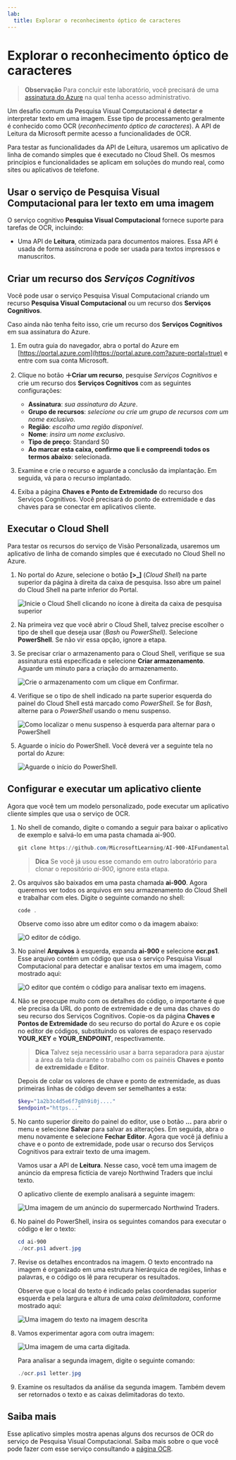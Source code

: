 ```yaml
---
lab:
  title: Explorar o reconhecimento óptico de caracteres
---
```


# Explorar o reconhecimento óptico de caracteres

> **Observação** Para concluir este laboratório, você precisará de uma [assinatura do Azure](https://azure.microsoft.com/free?azure-portal=true) na qual tenha acesso administrativo.

Um desafio comum da Pesquisa Visual Computacional é detectar e interpretar texto em uma imagem. Esse tipo de processamento geralmente é conhecido como OCR (*reconhecimento óptico de caracteres*). A API de Leitura da Microsoft permite acesso a funcionalidades de OCR. 

Para testar as funcionalidades da API de Leitura, usaremos um aplicativo de linha de comando simples que é executado no Cloud Shell. Os mesmos princípios e funcionalidades se aplicam em soluções do mundo real, como sites ou aplicativos de telefone.

## Usar o serviço de Pesquisa Visual Computacional para ler texto em uma imagem

O serviço cognitivo **Pesquisa Visual Computacional** fornece suporte para tarefas de OCR, incluindo:

- Uma API de **Leitura**, otimizada para documentos maiores. Essa API é usada de forma assíncrona e pode ser usada para textos impressos e manuscritos.

## Criar um recurso dos *Serviços Cognitivos*

Você pode usar o serviço Pesquisa Visual Computacional criando um recurso **Pesquisa Visual Computacional** ou um recurso dos **Serviços Cognitivos**.

Caso ainda não tenha feito isso, crie um recurso dos **Serviços Cognitivos** em sua assinatura do Azure.

1. Em outra guia do navegador, abra o portal do Azure em [https://portal.azure.com](https://portal.azure.com?azure-portal=true) e entre com sua conta Microsoft.

1. Clique no botão **&#65291;Criar um recurso**, pesquise *Serviços Cognitivos* e crie um recurso dos **Serviços Cognitivos** com as seguintes configurações:
    - **Assinatura**: *sua assinatura do Azure*.
    - **Grupo de recursos**: *selecione ou crie um grupo de recursos com um nome exclusivo*.
    - **Região**: *escolha uma região disponível*.
    - **Nome**: *insira um nome exclusivo*.
    - **Tipo de preço**: Standard S0
    - **Ao marcar esta caixa, confirmo que li e compreendi todos os termos abaixo**: selecionada.

1. Examine e crie o recurso e aguarde a conclusão da implantação. Em seguida, vá para o recurso implantado.

1. Exiba a página **Chaves e Ponto de Extremidade** do recurso dos Serviços Cognitivos. Você precisará do ponto de extremidade e das chaves para se conectar em aplicativos cliente.

## Executar o Cloud Shell

Para testar os recursos do serviço de Visão Personalizada, usaremos um aplicativo de linha de comando simples que é executado no Cloud Shell no Azure.

1. No portal do Azure, selecione o botão **[>_]** (*Cloud Shell*) na parte superior da página à direita da caixa de pesquisa. Isso abre um painel do Cloud Shell na parte inferior do Portal. 

    ![Inicie o Cloud Shell clicando no ícone à direita da caixa de pesquisa superior](media/read-text-computer-vision/powershell-portal-guide-1.png)

1. Na primeira vez que você abrir o Cloud Shell, talvez precise escolher o tipo de shell que deseja usar (*Bash* ou *PowerShell).* Selecione **PowerShell**. Se não vir essa opção, ignore a etapa.  

1. Se precisar criar o armazenamento para o Cloud Shell, verifique se sua assinatura está especificada e selecione **Criar armazenamento**. Aguarde um minuto para a criação do armazenamento.

    ![Crie o armazenamento com um clique em Confirmar.](media/read-text-computer-vision/powershell-portal-guide-2.png)

1. Verifique se o tipo de shell indicado na parte superior esquerda do painel do Cloud Shell está marcado como *PowerShell*. Se for *Bash*, alterne para o *PowerShell* usando o menu suspenso.

    ![Como localizar o menu suspenso à esquerda para alternar para o PowerShell](media/read-text-computer-vision/powershell-portal-guide-3.png) 

1. Aguarde o início do PowerShell. Você deverá ver a seguinte tela no portal do Azure:  

    ![Aguarde o início do PowerShell.](media/read-text-computer-vision/powershell-prompt.png) 

## Configurar e executar um aplicativo cliente

Agora que você tem um modelo personalizado, pode executar um aplicativo cliente simples que usa o serviço de OCR.

1. No shell de comando, digite o comando a seguir para baixar o aplicativo de exemplo e salvá-lo em uma pasta chamada ai-900.

    ```PowerShell
    git clone https://github.com/MicrosoftLearning/AI-900-AIFundamentals ai-900
    ```

    >**Dica** Se você já usou esse comando em outro laboratório para clonar o repositório *ai-900*, ignore esta etapa.

1. Os arquivos são baixados em uma pasta chamada **ai-900**. Agora queremos ver todos os arquivos em seu armazenamento do Cloud Shell e trabalhar com eles. Digite o seguinte comando no shell:

    ```PowerShell
    code .
    ```

    Observe como isso abre um editor como o da imagem abaixo: 

    ![O editor de código.](media/read-text-computer-vision/powershell-portal-guide-4.png)

1. No painel **Arquivos** à esquerda, expanda **ai-900** e selecione **ocr.ps1**. Esse arquivo contém um código que usa o serviço Pesquisa Visual Computacional para detectar e analisar textos em uma imagem, como mostrado aqui:

    ![O editor que contém o código para analisar texto em imagens.](media/read-text-computer-vision/ocr-code.png)

1. Não se preocupe muito com os detalhes do código, o importante é que ele precisa da URL do ponto de extremidade e de uma das chaves do seu recurso dos Serviços Cognitivos. Copie-os da página **Chaves e Pontos de Extremidade** do seu recurso do portal do Azure e os copie no editor de códigos, substituindo os valores de espaço reservado **YOUR_KEY** e **YOUR_ENDPOINT**, respectivamente.

    > **Dica** Talvez seja necessário usar a barra separadora para ajustar a área da tela durante o trabalho com os painéis **Chaves e ponto de extremidade** e **Editor**.

    Depois de colar os valores de chave e ponto de extremidade, as duas primeiras linhas de código devem ser semelhantes a esta:

    ```PowerShell
    $key="1a2b3c4d5e6f7g8h9i0j...."    
    $endpoint="https..."
    ```

1. No canto superior direito do painel do editor, use o botão **...** para abrir o menu e selecione **Salvar** para salvar as alterações. Em seguida, abra o menu novamente e selecione **Fechar Editor**. Agora que você já definiu a chave e o ponto de extremidade, pode usar o recurso dos Serviços Cognitivos para extrair texto de uma imagem.

    Vamos usar a API de **Leitura**. Nesse caso, você tem uma imagem de anúncio da empresa fictícia de varejo Northwind Traders que inclui texto.

    O aplicativo cliente de exemplo analisará a seguinte imagem:

    ![Uma imagem de um anúncio do supermercado Northwind Traders.](media/read-text-computer-vision/advert.jpg)

1. No painel do PowerShell, insira os seguintes comandos para executar o código e ler o texto:

    ```PowerShell
    cd ai-900
    ./ocr.ps1 advert.jpg
    ```

1. Revise os detalhes encontrados na imagem. O texto encontrado na imagem é organizado em uma estrutura hierárquica de regiões, linhas e palavras, e o código os lê para recuperar os resultados.

    Observe que o local do texto é indicado pelas coordenadas superior esquerda e pela largura e altura de uma *caixa delimitadora*, conforme mostrado aqui:

    ![Uma imagem do texto na imagem descrita](media/read-text-computer-vision/lab-05-bounding-boxes.png)

1. Vamos experimentar agora com outra imagem:

    ![Uma imagem de uma carta digitada.](media/read-text-computer-vision/letter.jpg)

    Para analisar a segunda imagem, digite o seguinte comando:

    ```PowerShell
    ./ocr.ps1 letter.jpg
    ```

1. Examine os resultados da análise da segunda imagem. Também devem ser retornados o texto e as caixas delimitadoras do texto.

## Saiba mais

Esse aplicativo simples mostra apenas alguns dos recursos de OCR do serviço de Pesquisa Visual Computacional. Saiba mais sobre o que você pode fazer com esse serviço consultando a [página OCR](https://docs.microsoft.com/azure/cognitive-services/computer-vision/overview-ocr).
